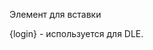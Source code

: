Элемент для вставки <img class="grid-img" src="/avatar.php?s=128&amp;u={login}" alt="">

{login} - используется для DLE.
